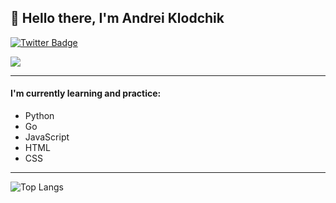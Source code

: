 ## 👋 Hello there, I'm Andrei Klodchik 

<a href="https://twitter.com/AndreiKlodchik">
    <img src="https://img.shields.io/badge/Twitter-blue?style=for-the-badge&logo=twitter&logoColor=white" alt="Twitter Badge">
</a>

![](https://komarev.com/ghpvc/?username=AndreiKlodchik)

---

#### I'm currently learning and practice:
 - Python
 - Go
 - JavaScript
 - HTML
 - CSS

---

![Top Langs](https://github-readme-stats.vercel.app/api/top-langs/?username=AndreiKlodchik&layout=compact)

